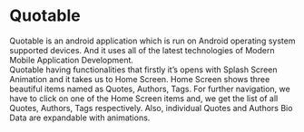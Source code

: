 # Quotable
Quotable is an android application which is run on 
Android operating system supported devices. And it 
uses all of the latest technologies of Modern Mobile 
Application Development.  
Quotable having functionalities that firstly it’s opens 
with Splash Screen Animation and it takes us to Home 
Screen. Home Screen shows three beautiful items 
named as Quotes, Authors, Tags. For further 
navigation, we have to click on one of the Home 
Screen items and, we get the list of all Quotes, 
Authors, Tags respectively. Also, individual Quotes
and Authors Bio Data are expandable with 
animations.
